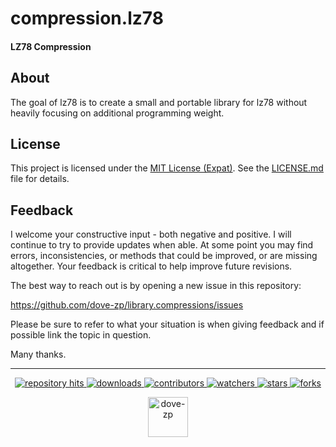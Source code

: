 # compression.lz78

#### LZ78 Compression

## About

The goal of lz78 is to create a small and portable library for lz78 without heavily focusing on additional programming weight.


## License

This project is licensed under the [MIT License (Expat)](https://tldrlegal.com/license/mit-license). See the [LICENSE.md](./LICENSE.md) file for details.

<!--  -->

## Feedback

I welcome your constructive input - both negative and positive. I will continue to try to provide updates when able. At some point you may find errors, inconsistencies, or methods that could be improved, or are missing altogether. Your feedback is critical to help improve future revisions.

The best way to reach out is by opening a new issue in this repository:

https://github.com/dove-zp/library.compressions/issues

Please be sure to refer to what your situation is when giving feedback and if possible link the topic in question.

Many thanks.

<hr/>

<p align="center">
  <p align="center">
    <a href="https://hits.seeyoufarm.com/api/count/graph/dailyhits.svg?url=https://github.com/dove-zp/library.compressions">
      <img src="https://hits.seeyoufarm.com/api/count/incr/badge.svg?url=https%3A%2F%2Fgithub.com%2Fdove-zp%2Flibrary.compressions&count_bg=%2379C83D&title_bg=%23555555&icon=&icon_color=%23E7E7E7&title=hits&edge_flat=true" alt="repository hits">
    </a>
    <a href="https://github.com/dove-zp/library.compressions/releases">
      <img src="https://img.shields.io/github/downloads/dove-zp/library.compressions/total?style=flat-square" alt="downloads"/>
    </a>
    <a href="https://github.com/dove-zp/library.compressions/graphs/contributors">
      <img src="https://img.shields.io/github/contributors/dove-zp/library.compressions?style=flat-square" alt="contributors"/>
    </a>
    <a href="https://github.com/dove-zp/library.compressions/watchers">
      <img src="https://img.shields.io/github/watchers/dove-zp/library.compressions?style=flat-square" alt="watchers"/>
    </a>
    <a href="https://github.com/dove-zp/library.compressions/stargazers">
      <img src="https://img.shields.io/github/stars/dove-zp/library.compressions?style=flat-square" alt="stars"/>
    </a>
    <a href="https://github.com/dove-zp/library.compressions/network/members">
      <img src="https://img.shields.io/github/forks/dove-zp/library.compressions?style=flat-square" alt="forks"/>
    </a>
  </p>
</p>

<p align="center">
  <a href="https://github.com/dove-zp">
    <img width="64" heigth="64" src="https://avatars.githubusercontent.com/u/89095890" alt="dove-zp"/>
  </a>  
</p>
